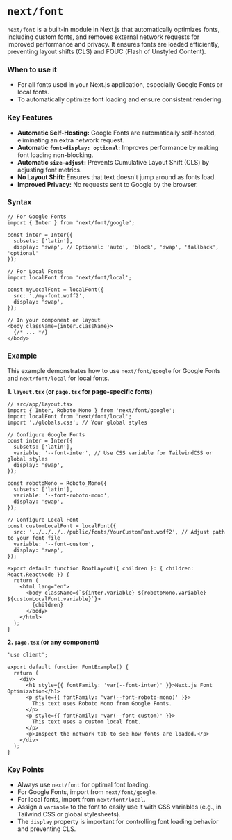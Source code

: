 
# `next/font`

`next/font` is a built-in module in Next.js that automatically optimizes fonts, including custom fonts, and removes external network requests for improved performance and privacy. It ensures fonts are loaded efficiently, preventing layout shifts (CLS) and FOUC (Flash of Unstyled Content).

### When to use it
-   For all fonts used in your Next.js application, especially Google Fonts or local fonts.
-   To automatically optimize font loading and ensure consistent rendering.

### Key Features
-   **Automatic Self-Hosting:** Google Fonts are automatically self-hosted, eliminating an extra network request.
-   **Automatic `font-display: optional`:** Improves performance by making font loading non-blocking.
-   **Automatic `size-adjust`:** Prevents Cumulative Layout Shift (CLS) by adjusting font metrics.
-   **No Layout Shift:** Ensures that text doesn't jump around as fonts load.
-   **Improved Privacy:** No requests sent to Google by the browser.

### Syntax

```tsx
// For Google Fonts
import { Inter } from 'next/font/google';

const inter = Inter({
  subsets: ['latin'],
  display: 'swap', // Optional: 'auto', 'block', 'swap', 'fallback', 'optional'
});

// For Local Fonts
import localFont from 'next/font/local';

const myLocalFont = localFont({
  src: './my-font.woff2',
  display: 'swap',
});

// In your component or layout
<body className={inter.className}>
  {/* ... */}
</body>
```

### Example

This example demonstrates how to use `next/font/google` for Google Fonts and `next/font/local` for local fonts.

**1. `layout.tsx` (or `page.tsx` for page-specific fonts)**

```tsx
// src/app/layout.tsx
import { Inter, Roboto_Mono } from 'next/font/google';
import localFont from 'next/font/local';
import './globals.css'; // Your global styles

// Configure Google Fonts
const inter = Inter({
  subsets: ['latin'],
  variable: '--font-inter', // Use CSS variable for TailwindCSS or global styles
  display: 'swap',
});

const robotoMono = Roboto_Mono({
  subsets: ['latin'],
  variable: '--font-roboto-mono',
  display: 'swap',
});

// Configure Local Font
const customLocalFont = localFont({
  src: '../../../../public/fonts/YourCustomFont.woff2', // Adjust path to your font file
  variable: '--font-custom',
  display: 'swap',
});

export default function RootLayout({ children }: { children: React.ReactNode }) {
  return (
    <html lang="en">
      <body className={`${inter.variable} ${robotoMono.variable} ${customLocalFont.variable}`}>
        {children}
      </body>
    </html>
  );
}
```

**2. `page.tsx` (or any component)**

```tsx
'use client';

export default function FontExample() {
  return (
    <div>
      <h1 style={{ fontFamily: 'var(--font-inter)' }}>Next.js Font Optimization</h1>
      <p style={{ fontFamily: 'var(--font-roboto-mono)' }}>
        This text uses Roboto Mono from Google Fonts.
      </p>
      <p style={{ fontFamily: 'var(--font-custom)' }}>
        This text uses a custom local font.
      </p>
      <p>Inspect the network tab to see how fonts are loaded.</p>
    </div>
  );
}
```

### Key Points
-   Always use `next/font` for optimal font loading.
-   For Google Fonts, import from `next/font/google`.
-   For local fonts, import from `next/font/local`.
-   Assign a `variable` to the font to easily use it with CSS variables (e.g., in Tailwind CSS or global stylesheets).
-   The `display` property is important for controlling font loading behavior and preventing CLS.
